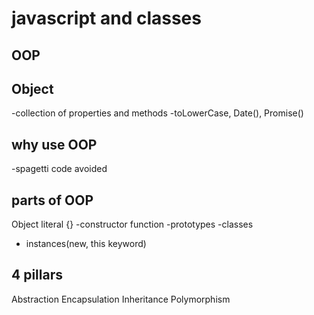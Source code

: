 # javascript and classes

## OOP

## Object

-collection of properties and methods
-toLowerCase, Date(), Promise()

## why use OOP

-spagetti code avoided

## parts of OOP

Object literal {}
-constructor function
-prototypes
-classes

- instances(new, this keyword)

## 4 pillars

Abstraction
Encapsulation
Inheritance
Polymorphism
